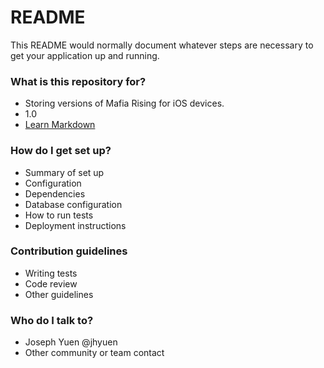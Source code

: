# README #

This README would normally document whatever steps are necessary to get your application up and running.

### What is this repository for? ###

* Storing versions of Mafia Rising for iOS devices.
* 1.0
* [Learn Markdown](https://bitbucket.org/tutorials/markdowndemo)

### How do I get set up? ###

* Summary of set up
* Configuration
* Dependencies
* Database configuration
* How to run tests
* Deployment instructions

### Contribution guidelines ###

* Writing tests
* Code review
* Other guidelines

### Who do I talk to? ###

* Joseph Yuen @jhyuen
* Other community or team contact